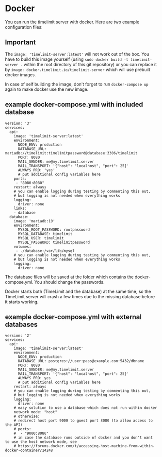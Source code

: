 # Docker

You can run the timelimit server with docker. Here are two example configuration files:

## Important

The ``image: 'timelimit-server:latest'`` will not work out of the box.
You have to build this image yourself (using ``sudo docker build -t timelimit-server .``
within the root directory of this git repository) or you can replace it by
``image: docker.timelimit.io/timelimit-server`` which will use prebuilt docker
images.

In case of self building the image, don't forget to run ``docker-compose up`` again
to make docker use the new image.

## example docker-compose.yml with included database

```
version: '3'
services:
  api:
    image: 'timelimit-server:latest'
    environment:
      NODE_ENV: production
      DATABASE_URL: mariadb://timelimit:timelimitpassword@database:3306/timelimit
      PORT: 8080
      MAIL_SENDER: me@my.timelimit.server
      MAIL_TRANSPORT: '{"host": "localhost", "port": 25}'
      ALWAYS_PRO: 'yes'
      # put additional config variables here
    ports:
     - "8080:8080"
    restart: always
    # you can enable logging during testing by commenting this out,
    # but logging is not needed when everything works
    logging:
      driver: none
    links:
    - database
  database:
    image: 'mariadb:10'
    environment:
      MYSQL_ROOT_PASSWORD: rootpassword
      MYSQL_DATABASE: timelimit
      MYSQL_USER: timelimit
      MYSQL_PASSWORD: timelimitpassword
    volumes:
     - ./database:/var/lib/mysql
    # you can enable logging during testing by commenting this out,
    # but logging is not needed when everything works
    logging:
      driver: none
```

The database files will be saved at the folder which contains the docker-compose.yml.
You should change the passwords.

Docker starts both (TimeLimit and the database) at the same time,
so the TimeLimit server will crash a few times due to the missing database
before it starts working.

## example docker-compose.yml with external databases

```
version: '2'
services:
  api:
    image: 'timelimit-server:latest'
    environment:
      NODE_ENV: production
      DATABASE_URL: postgres://user:pass@example.com:5432/dbname
      PORT: 8080
      MAIL_SENDER: me@my.timelimit.server
      MAIL_TRANSPORT: '{"host": "localhost", "port": 25}'
      ALWAYS_PRO: yes
      # put additional config variables here
    restart: always
    # you can enable logging during testing by commenting this out,
    # but logging is not needed when everything works
    logging:
      driver: none
    # easy solution to use a database which does not run within docker
    network_mode: "host"
    # otherwise:
    # redirect host port 9000 to guest port 8080 (to allow access to the API)
    # ports:
    #  - "9000:8080"
    # in case the database runs outside of docker and you don't want to use the host network mode, see
    # https://forums.docker.com/t/accessing-host-machine-from-within-docker-container/14248
```
